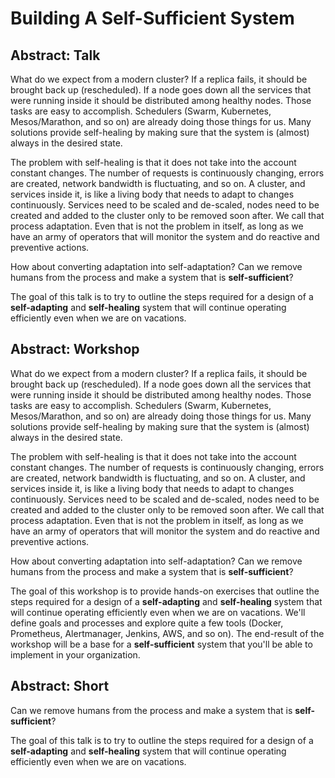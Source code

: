 # Building A Self-Sufficient System

## Abstract: Talk

What do we expect from a modern cluster? If a replica fails, it should be brought back up (rescheduled). If a node goes down all the services that were running inside it should be distributed among healthy nodes. Those tasks are easy to accomplish. Schedulers (Swarm, Kubernetes, Mesos/Marathon, and so on) are already doing those things for us. Many solutions provide self-healing by making sure that the system is (almost) always in the desired state.

The problem with self-healing is that it does not take into the account constant changes. The number of requests is continuously changing, errors are created, network bandwidth is fluctuating, and so on. A cluster, and services inside it, is like a living body that needs to adapt to changes continuously. Services need to be scaled and de-scaled, nodes need to be created and added to the cluster only to be removed soon after. We call that process adaptation. Even that is not the problem in itself, as long as we have an army of operators that will monitor the system and do reactive and preventive actions.

How about converting adaptation into self-adaptation? Can we remove humans from the process and make a system that is **self-sufficient**?

The goal of this talk is to try to outline the steps required for a design of a **self-adapting** and **self-healing** system that will continue operating efficiently even when we are on vacations.

## Abstract: Workshop

What do we expect from a modern cluster? If a replica fails, it should be brought back up (rescheduled). If a node goes down all the services that were running inside it should be distributed among healthy nodes. Those tasks are easy to accomplish. Schedulers (Swarm, Kubernetes, Mesos/Marathon, and so on) are already doing those things for us. Many solutions provide self-healing by making sure that the system is (almost) always in the desired state.

The problem with self-healing is that it does not take into the account constant changes. The number of requests is continuously changing, errors are created, network bandwidth is fluctuating, and so on. A cluster, and services inside it, is like a living body that needs to adapt to changes continuously. Services need to be scaled and de-scaled, nodes need to be created and added to the cluster only to be removed soon after. We call that process adaptation. Even that is not the problem in itself, as long as we have an army of operators that will monitor the system and do reactive and preventive actions.

How about converting adaptation into self-adaptation? Can we remove humans from the process and make a system that is **self-sufficient**?

The goal of this workshop is to provide hands-on exercises that outline the steps required for a design of a **self-adapting** and **self-healing** system that will continue operating efficiently even when we are on vacations. We'll define goals and processes and explore quite a few tools (Docker, Prometheus, Alertmanager, Jenkins, AWS, and so on). The end-result of the workshop will be a base for a **self-sufficient** system that you'll be able to implement in your organization.

## Abstract: Short

Can we remove humans from the process and make a system that is **self-sufficient**?

The goal of this talk is to try to outline the steps required for a design of a **self-adapting** and **self-healing** system that will continue operating efficiently even when we are on vacations.